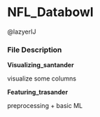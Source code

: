 # NFL_Databowl

@lazyerIJ

### File Description



**Visualizing_santander**<br/>

visualize some columns<br/>

**Featuring_trasander**<br/>

preprocessing + basic ML<br/>

